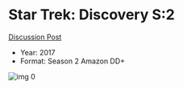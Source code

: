 # Star Trek: Discovery S:2

[Discussion Post](https://www.avsforum.com/threads/bass-eq-for-filtered-movies.2995212/post-57657252)

* Year: 2017
* Format: Season 2 Amazon DD+

![img 0](https://i.imgur.com/8QVgyg0.jpg)

